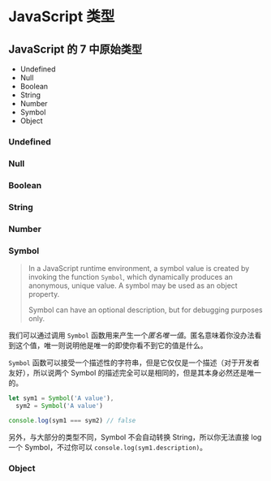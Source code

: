 # JavaScript 类型

## JavaScript 的 7 中原始类型

- Undefined
- Null
- Boolean
- String
- Number
- Symbol
- Object

### Undefined

### Null

### Boolean

### String

### Number

### Symbol

> In a JavaScript runtime environment, a symbol value is created by invoking the function `Symbol`, which dynamically produces an anonymous, unique value. A symbol may be used as an object property.
>
> Symbol can have an optional description, but for debugging purposes only.

我们可以通过调用 `Symbol` 函数用来产生一个*匿名唯一值*。匿名意味着你没办法看到这个值，唯一则说明他是唯一的即使你看不到它的值是什么。

`Symbol` 函数可以接受一个描述性的字符串，但是它仅仅是一个描述（对于开发者友好），所以说两个 Symbol 的描述完全可以是相同的，但是其本身必然还是唯一的。

```js
let sym1 = Symbol('A value'),
  sym2 = Symbol('A value')

console.log(sym1 === sym2) // false
```

另外，与大部分的类型不同，Symbol 不会自动转换 String，所以你无法直接 log 一个 Symbol，不过你可以 `console.log(sym1.description)`。

### Object
